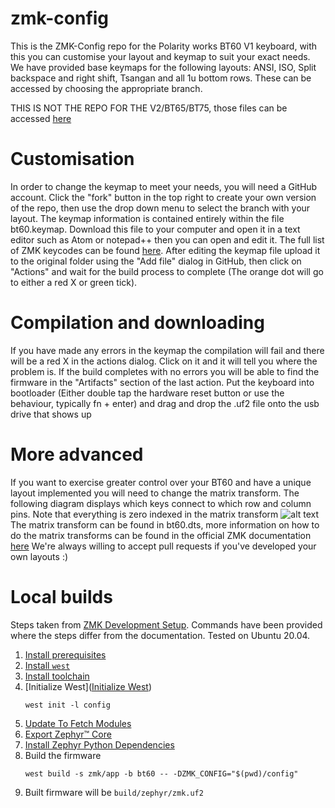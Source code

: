 # zmk-config
This is the ZMK-Config repo for the Polarity works BT60 V1 keyboard, with this you can customise your layout and keymap to suit your exact needs.
We have provided base keymaps for the following layouts: ANSI, ISO, Split backspace and right shift, Tsangan and all 1u bottom rows. These can be accessed by choosing the appropriate branch. 

THIS IS NOT THE REPO FOR THE V2/BT65/BT75, those files can be accessed [here](https://github.com/PolarityWorks/zmk-config-ckp)


# Customisation
In order to change the keymap to meet your needs, you will need a GitHub account. Click the "fork" button in the top right to create your own version of the repo, then use the drop down menu to select the branch with your layout.
The keymap information is contained entirely within the file bt60.keymap. Download this file to your computer and open it in a text editor such as Atom or notepad++ then you can open and edit it. The full list of ZMK keycodes can be found [here](https://zmkfirmware.dev/docs/codes/keyboard-keypad/). 
After editing the keymap file upload it to the original folder using the "Add file" dialog in GitHub, then click on "Actions" and wait for the build process to complete (The orange dot will go to either a red X or green tick).

# Compilation and downloading
 If you have made any errors in the keymap the compilation will fail and there will be a red X in the actions dialog. Click on it and it will tell you where the problem is. 
 If the build completes with no errors you will be able to find the firmware in the "Artifacts" section of the last action. 
 Put the keyboard into bootloader (Either double tap the hardware reset button or use the behaviour, typically fn + enter) and drag and drop the .uf2 file onto the usb drive that shows up
 
 # More advanced
 If you want to exercise greater control over your BT60 and have a unique layout implemented you will need to change the matrix transform. The following diagram displays which keys connect to which row and column pins. Note that everything is zero indexed in the matrix transform
 	![alt text](rowcolmap.png)
  The matrix transform can be found in bt60.dts, more information on how to do the matrix transforms can be found in the official ZMK documentation [here](https://zmkfirmware.dev/docs/development/new-shield#optional-matrix-transform)
  We're always willing to accept pull requests if you've developed your own layouts :)

# Local builds

Steps taken from [ZMK Development Setup](https://zmk.dev/docs/development/setup). Commands have been provided where the steps differ from the documentation. Tested on Ubuntu 20.04.

1. [Install prerequisites](https://zmk.dev/docs/development/setup#prerequisites)
2. [Install `west`](https://zmk.dev/docs/development/setup#west-installation)
3. [Install toolchain](https://zmk.dev/docs/development/setup#toolchain-installation)
4. [Initialize West]([Initialize West](https://zmk.dev/docs/development/setup#initialize-west))
    ```
    west init -l config
    ```
5. [Update To Fetch Modules](https://zmk.dev/docs/development/setup#update-to-fetch-modules)
6. [Export Zephyr™ Core](https://zmk.dev/docs/development/setup#export-zephyr-core)
7. [Install Zephyr Python Dependencies](https://zmk.dev/docs/development/setup#install-zephyr-python-dependencies)
8. Build the firmware 
    ```
    west build -s zmk/app -b bt60 -- -DZMK_CONFIG="$(pwd)/config"
    ```
9. Built firmware will be `build/zephyr/zmk.uf2`
